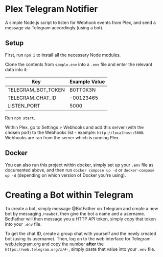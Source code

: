 # Plex Telegram Notifier

A simple Node.js script to listen for Webhook events from Plex, and send a message via Telegram accordingly (using a bot).

## Setup

First, run `npm i` to install all the necessary Node modules.

Clone the contents from `sample.env` into a `.env` file and enter the relevant data into it:

| Key                | Example Value |
| ------------------ | ------------- |
| TELEGRAM_BOT_TOKEN | B0TT0K3N      |
| TELEGRAM_CHAT_ID   | -00123465     |
| LISTEN_PORT        | 5000          |

Run `npm start`.

Within Plex, go to Settings > Webhooks and add this server (with the chosen port) to the Webhooks list - example: `http://localhost:5000`. Webhooks are ran from the server which is running Plex.

## Docker

You can also run this project within docker, simply set up your `.env` file as documented above, and then run `docker compose up -d` or `docker-compose up -d` (depending on which version of Docker you're using).

# Creating a Bot within Telegram

To create a bot, simply message @BotFather on Telegram and create a new bot by messaging `/newbot`, then give the bot a name and a username. BotFather will then message you a HTTP API token, simply copy that token into your `.env` file.

To get the chat ID, create a group chat with yourself and the newly created bot (using its username). Then, log on to the web interface for Telegram [web.telegram.org](https://web.telegram.org) and copy the number **after** the `https://web.telegram.org/z/#-`, simply paste that value into your `.env` file.
